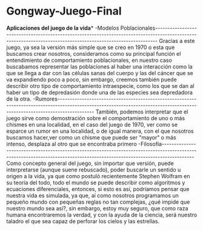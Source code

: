 # Gongway-Juego-Final
********Aplicaciones del juego de la vida*********
-Modelos Poblacionales-------------------------------------------------------------------------------------------------------------------------------------------------------------
  Gracias a este juego, ya sea la versión más simple que se creo en 1970 o esta que buscamos crear nosotros, consideramos como su principal función el entendimiento de
  comportamiento poblacionales, en nuestro caso buscabamos representar las poblaciones al haber una interacción como la que se llega a dar con las células sanas del cuerpo
  y las del cáncer que se va expandiendo poco a poco, sin embargo, creemos también puede describir otro tipo de comportamiento intraespecie, como los que se dan al haber un tipo
  de depredasión donde una de las especies sea depredadora de la otra.
-Rumores---------------------------------------------------------------------------------------------------------------------------------------------------------------------------
  También, podemos interpretar que el juego sirve como demostración sobre el comportamiento de uno o más chismes en una localidad, en el caso del juego de 1970, ver como se
  esparce un rumor en una localidad, o de igual manera, con el que nosotros buscamos hacer,ver como un chisme que puede ser "mayor" o más intenso, desplaza al otro que se
  encontraba primero
-Filosofía-------------------------------------------------------------------------------------------------------------------------------------------------------------------------
  Como concepto general del juego, sin importar que versión, puede interpretarse (aunque suene rebuscado), poder buscarle un sentido u origen a la vida, ya que como postuló
  recientemente Stephen Wolfram en su teoría del todo, todo el mundo se puede describir como algoritmos y ecuaciones diferenciales, entonces, si esto es así, podríamos pensar
  que nuestra vida es simulada, ya que, aí como nosotros programamos un pequeño mundo con pequeñas reglas no tan complejas, ¿qué impide que nuestro mundo sea así?, sin embargo,
  estoy muy seguro, que como raza humana encontraremos la verdad, y con la ayuda de la ciencia, será nuestro taladro el que sea capaz de perforar los cielos y las estrellas.

